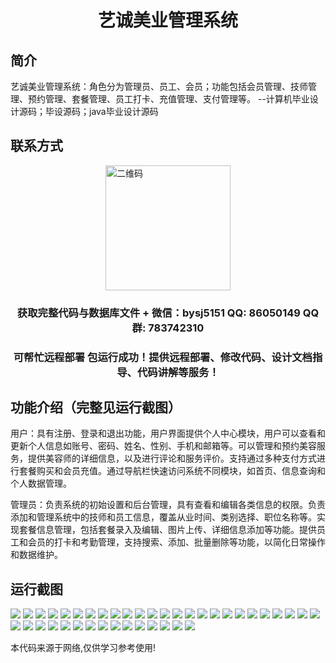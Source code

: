 <p><h1 align="center">艺诚美业管理系统</h1></p>

## 简介
艺诚美业管理系统：角色分为管理员、员工、会员；功能包括会员管理、技师管理、预约管理、套餐管理、员工打卡、充值管理、支付管理等。    --计算机毕业设计源码；毕设源码；java毕业设计源码


## 联系方式
<img src="https://bs-1329754181.cos.ap-shanghai.myqcloud.com/wx.jpg" alt="二维码" style="display: block; margin: 0 auto;" width="200px">
<p><h3 align="center">获取完整代码与数据库文件 + 微信：bysj5151 QQ: 86050149 QQ群: 783742310</h3></p>
<p><h3 align="center">可帮忙远程部署 包运行成功！提供远程部署、修改代码、设计文档指导、代码讲解等服务！</h3></p>

## 功能介绍（完整见运行截图）
用户：具有注册、登录和退出功能，用户界面提供个人中心模块，用户可以查看和更新个人信息如账号、密码、姓名、性别、手机和邮箱等。可以管理和预约美容服务，提供美容师的详细信息，以及进行评论和服务评价。支持通过多种支付方式进行套餐购买和会员充值。通过导航栏快速访问系统不同模块，如首页、信息查询和个人数据管理。

管理员：负责系统的初始设置和后台管理，具有查看和编辑各类信息的权限。负责添加和管理系统中的技师和员工信息，覆盖从业时间、类别选择、职位名称等。实现套餐信息管理，包括套餐录入及编辑、图片上传、详细信息添加等功能。提供员工和会员的打卡和考勤管理，支持搜索、添加、批量删除等功能，以简化日常操作和数据维护。


## 运行截图
![](https://bs-1329754181.cos.ap-shanghai.myqcloud.com/ssm/YiChengBeautyManagementSystem/img/001.jpg)
![](https://bs-1329754181.cos.ap-shanghai.myqcloud.com/ssm/YiChengBeautyManagementSystem/img/002.jpg)
![](https://bs-1329754181.cos.ap-shanghai.myqcloud.com/ssm/YiChengBeautyManagementSystem/img/003.jpg)
![](https://bs-1329754181.cos.ap-shanghai.myqcloud.com/ssm/YiChengBeautyManagementSystem/img/004.jpg)
![](https://bs-1329754181.cos.ap-shanghai.myqcloud.com/ssm/YiChengBeautyManagementSystem/img/005.jpg)
![](https://bs-1329754181.cos.ap-shanghai.myqcloud.com/ssm/YiChengBeautyManagementSystem/img/006.jpg)
![](https://bs-1329754181.cos.ap-shanghai.myqcloud.com/ssm/YiChengBeautyManagementSystem/img/007.jpg)
![](https://bs-1329754181.cos.ap-shanghai.myqcloud.com/ssm/YiChengBeautyManagementSystem/img/008.jpg)
![](https://bs-1329754181.cos.ap-shanghai.myqcloud.com/ssm/YiChengBeautyManagementSystem/img/009.jpg)
![](https://bs-1329754181.cos.ap-shanghai.myqcloud.com/ssm/YiChengBeautyManagementSystem/img/010.jpg)
![](https://bs-1329754181.cos.ap-shanghai.myqcloud.com/ssm/YiChengBeautyManagementSystem/img/011.jpg)
![](https://bs-1329754181.cos.ap-shanghai.myqcloud.com/ssm/YiChengBeautyManagementSystem/img/012.jpg)
![](https://bs-1329754181.cos.ap-shanghai.myqcloud.com/ssm/YiChengBeautyManagementSystem/img/013.jpg)
![](https://bs-1329754181.cos.ap-shanghai.myqcloud.com/ssm/YiChengBeautyManagementSystem/img/014.jpg)
![](https://bs-1329754181.cos.ap-shanghai.myqcloud.com/ssm/YiChengBeautyManagementSystem/img/015.jpg)
![](https://bs-1329754181.cos.ap-shanghai.myqcloud.com/ssm/YiChengBeautyManagementSystem/img/016.jpg)
![](https://bs-1329754181.cos.ap-shanghai.myqcloud.com/ssm/YiChengBeautyManagementSystem/img/017.jpg)
![](https://bs-1329754181.cos.ap-shanghai.myqcloud.com/ssm/YiChengBeautyManagementSystem/img/018.jpg)
![](https://bs-1329754181.cos.ap-shanghai.myqcloud.com/ssm/YiChengBeautyManagementSystem/img/019.jpg)
![](https://bs-1329754181.cos.ap-shanghai.myqcloud.com/ssm/YiChengBeautyManagementSystem/img/020.jpg)
![](https://bs-1329754181.cos.ap-shanghai.myqcloud.com/ssm/YiChengBeautyManagementSystem/img/021.jpg)
![](https://bs-1329754181.cos.ap-shanghai.myqcloud.com/ssm/YiChengBeautyManagementSystem/img/022.jpg)
![](https://bs-1329754181.cos.ap-shanghai.myqcloud.com/ssm/YiChengBeautyManagementSystem/img/023.jpg)
![](https://bs-1329754181.cos.ap-shanghai.myqcloud.com/ssm/YiChengBeautyManagementSystem/img/024.jpg)
![](https://bs-1329754181.cos.ap-shanghai.myqcloud.com/ssm/YiChengBeautyManagementSystem/img/025.jpg)
![](https://bs-1329754181.cos.ap-shanghai.myqcloud.com/ssm/YiChengBeautyManagementSystem/img/026.jpg)
![](https://bs-1329754181.cos.ap-shanghai.myqcloud.com/ssm/YiChengBeautyManagementSystem/img/027.jpg)
![](https://bs-1329754181.cos.ap-shanghai.myqcloud.com/ssm/YiChengBeautyManagementSystem/img/028.jpg)
![](https://bs-1329754181.cos.ap-shanghai.myqcloud.com/ssm/YiChengBeautyManagementSystem/img/029.jpg)
![](https://bs-1329754181.cos.ap-shanghai.myqcloud.com/ssm/YiChengBeautyManagementSystem/img/030.jpg)
![](https://bs-1329754181.cos.ap-shanghai.myqcloud.com/ssm/YiChengBeautyManagementSystem/img/031.jpg)
![](https://bs-1329754181.cos.ap-shanghai.myqcloud.com/ssm/YiChengBeautyManagementSystem/img/032.jpg)
![](https://bs-1329754181.cos.ap-shanghai.myqcloud.com/ssm/YiChengBeautyManagementSystem/img/033.jpg)
![](https://bs-1329754181.cos.ap-shanghai.myqcloud.com/ssm/YiChengBeautyManagementSystem/img/034.jpg)
![](https://bs-1329754181.cos.ap-shanghai.myqcloud.com/ssm/YiChengBeautyManagementSystem/img/035.jpg)
![](https://bs-1329754181.cos.ap-shanghai.myqcloud.com/ssm/YiChengBeautyManagementSystem/img/036.jpg)
![](https://bs-1329754181.cos.ap-shanghai.myqcloud.com/ssm/YiChengBeautyManagementSystem/img/037.jpg)
![](https://bs-1329754181.cos.ap-shanghai.myqcloud.com/ssm/YiChengBeautyManagementSystem/img/038.jpg)
![](https://bs-1329754181.cos.ap-shanghai.myqcloud.com/ssm/YiChengBeautyManagementSystem/img/039.jpg)
![](https://bs-1329754181.cos.ap-shanghai.myqcloud.com/ssm/YiChengBeautyManagementSystem/img/040.jpg)

<p>本代码来源于网络,仅供学习参考使用!</p>
